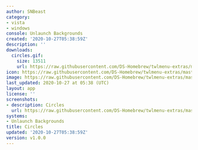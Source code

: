 ```yaml
---
author: SNBeast
category:
- vista
- windows
console: Unlaunch Backgrounds
created: '2020-10-27T05:38:59Z'
description: ''
downloads:
  circles.gif:
    size: 13511
    url: https://raw.githubusercontent.com/DS-Homebrew/twlmenu-extras/master/_nds/TWiLightMenu/unlaunch/backgrounds/circles.gif
icon: https://raw.githubusercontent.com/DS-Homebrew/twlmenu-extras/master/_nds/TWiLightMenu/unlaunch/backgrounds/circles.gif
image: https://raw.githubusercontent.com/DS-Homebrew/twlmenu-extras/master/_nds/TWiLightMenu/unlaunch/backgrounds/circles.gif
last_updated: 2020-10-27 at 05:38 (UTC)
layout: app
license: ''
screenshots:
- description: Circles
  url: https://raw.githubusercontent.com/DS-Homebrew/twlmenu-extras/master/_nds/TWiLightMenu/unlaunch/backgrounds/circles.gif
systems:
- Unlaunch Backgrounds
title: Circles
updated: '2020-10-27T05:38:59Z'
version: v1.0.0
---
```

